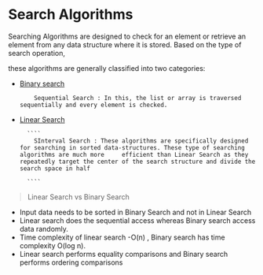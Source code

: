 # Search Algorithms

<p>Searching Algorithms are designed to check for an element or retrieve an element from any data structure where it is stored. Based on the type of search operation, 
  
  these algorithms are generally classified into two categories:</p>

<ul>
  <li><a href="https://github.com/sriThariduSangeeth/RAPID-T4-CL/tree/master/Algorithms-and-Data-Structures/Searching-Techniques/Binary-Search">Binary search</a>
  </li>
  
        Sequential Search : In this, the list or array is traversed sequentially and every element is checked.
  
  <li><a href="https://github.com/sriThariduSangeeth/RAPID-T4-CL/tree/master/Algorithms-and-Data-Structures/Searching-Techniques/Linear-Search">Linear Search</a>     </li>
  
  
      ````
        SInterval Search : These algorithms are specifically designed for searching in sorted data-structures. These type of searching algorithms are much more     efficient than Linear Search as they repeatedly target the center of the search structure and divide the search space in half
  
      ````
</ul>


> Linear Search vs Binary Search

- Input data needs to be sorted in Binary Search and not in Linear Search
- Linear search does the sequential access whereas Binary search access data randomly.
- Time complexity of linear search -O(n) , Binary search has time complexity O(log n).
- Linear search performs equality comparisons and Binary search performs ordering comparisons
